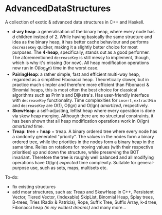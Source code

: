# AdvancedDataStructures
A collection of exotic &amp; advanced data structures in C++ and Haskell.

* **d-ary heap**: a generalisation of the binary heap, where every node has *d* children instead of 2. While having basically the same structure and idea as the binary heap, it has better cache behaviour and performs `decreaseKey` quicker, making it a slightly better choice for most purposes. The **4-heap**, specifically, stands out as a good performer. The aforementioned `decreaseKey` is still messy to implement, though, which is why it's missing (for now). All heap modification operations now run in O(log<sub><b>d</b></sub>n) time in the worst case.
* **PairingHeap**: a rather simple, fast and efficient multi-way heap, regarded as a simplified Fibonacci heap. Theoretically slower, but in practice much simpler and therefore more efficient than Fibonacci &amp; Binomial heaps, this is most often the best choice for classical algorithms such as Prim's and Dijkstra's. Has user-friendly interface with `decreaseKey` functionality. Time complexities for `insert`, `extractMin` and `decreaseKey` are O(1), O(lgn) and O(lgn) *amortized*, respectively.
* **SkewHeap**: a self-adjusting, leftist heap where every operation is done via skew heap merging. Although there are no structural constraints, it has been shown that all heap modification operations work in O(lgn) *amortized* time.
* **Treap**: **tr**ee + h**eap** = treap. A binary ordered tree where every node has a randomly generated "priority". The values in the nodes form a binary ordered tree, while the priorities in the nodes form a binary heap in the same time. Relies on rotations for moving values (with their respective priorities) up and down the structure, while preserving the BOT invariant. Therefore the tree is roughly well balanced and all modifying operations have O(lgn) *expected* time complexity. Suitable for general-purpose use, such as sets, maps, multisets etc.

To-do:
* fix existing structures
* add moar structures, such as: Treap and SkewHeap in C++, Persistent Vector, Tiered Vector, (Indexable) SkipList, Binomial Heap, Splay trees, B-trees, Tries (Radix & Patricia), Rope, Suffix Tree, Suffix Array, k-d tree, Fibonacci heap _(in my wildest dreams)_ and many more...
